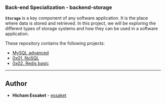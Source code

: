 ### Back-end Specialization - backend-storage

**`Storage`** is a key component of any software application. It is the place where data is stored and retrieved. In this project, we will be exploring the different types of storage systems and how they can be used in a software application.

These repository contains the following projects:
- [MySQL advanced](https://github.com/essaket/alx-backend-storage/tree/main/0x00-MySQL_Advanced)
- [0x01. NoSQL](https://github.com/essaket/alx-backend-storage/tree/main/0x01-NoSQL)
- [0x02. Redis basic](https://github.com/essaket/alx-backend-storage/tree/main/0x02-redis_basic)

---


## Author
* **Hicham Essaket** - [essaket](https://github.com/essaket)
